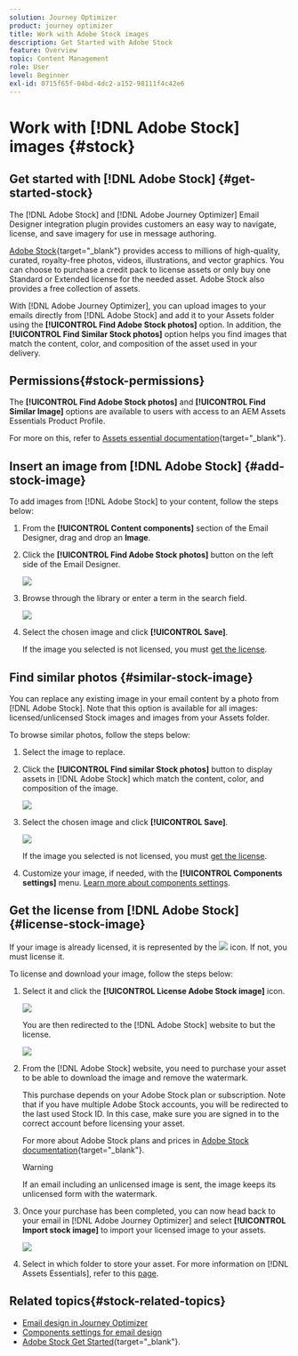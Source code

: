 ```yaml
---
solution: Journey Optimizer
product: journey optimizer
title: Work with Adobe Stock images
description: Get Started with Adobe Stock
feature: Overview
topic: Content Management
role: User
level: Beginner
exl-id: 0715f65f-04bd-4dc2-a152-98111f4c42e6
---
```

# Work with [!DNL Adobe Stock] images {#stock}

## Get started with [!DNL Adobe Stock] {#get-started-stock}

The [!DNL Adobe Stock] and [!DNL Adobe Journey Optimizer] Email Designer integration plugin provides customers an easy way to navigate, license, and save imagery for use in message authoring.

[Adobe Stock](https://helpx.adobe.com/stock/get-started.html){target="_blank"} provides access to millions of high-quality, curated, royalty-free photos, videos, illustrations, and vector graphics. You can choose to purchase a credit pack to license assets or only buy one Standard or Extended license for the needed asset. Adobe Stock also provides a free collection of assets.

With [!DNL Adobe Journey Optimizer], you can upload images to your emails directly from [!DNL Adobe Stock] and add it to your Assets folder using the **[!UICONTROL Find Adobe Stock photos]** option. In addition, the **[!UICONTROL Find Similar Stock photos]** option helps you find images that match the content, color, and composition of the asset used in your delivery.

## Permissions{#stock-permissions}

 The **[!UICONTROL Find Adobe Stock photos]** and **[!UICONTROL Find Similar Image]** options are available to users with access to an AEM Assets Essentials Product Profile. 
 
 For more on this, refer to [Assets essential documentation](https://experienceleague.adobe.com/docs/experience-manager-assets-essentials/help/get-started-admins/deploy-administer.html#add-users-to-essentials){target="_blank"}.

## Insert an image from [!DNL Adobe Stock] {#add-stock-image}

To add images from [!DNL Adobe Stock] to your content, follow the steps below:

1. From the **[!UICONTROL Content components]** section of the Email Designer, drag and drop an **Image**.

1. Click the **[!UICONTROL Find Adobe Stock photos]** button on the left side of the Email Designer.

    ![](assets/stock-find-photos.png)

1. Browse through the library or enter a term in the search field. 

    ![](assets/stock-select-from-lib.png)

1. Select the chosen image and click **[!UICONTROL Save]**.

    If the image you selected is not licensed, you must [get the license](#license-stock-image).


## Find similar photos {#similar-stock-image}

You can replace any existing image in your email content by a photo from [!DNL Adobe Stock]. Note that this option is available for all images: licensed/unlicensed Stock images and images from your Assets folder.

To browse similar photos, follow the steps below:

1. Select the image to replace.
1. Click the **[!UICONTROL Find similar Stock photos]** button to display assets in [!DNL Adobe Stock] which match the content, color, and composition of the image. 

    ![](assets/stock-similar.png)

1. Select the chosen image and click **[!UICONTROL Save]**. 

    ![](assets/stock-similar-results.png)
    
    If the image you selected is not licensed, you must [get the license](#license-stock-image).

1. Customize your image, if needed, with the **[!UICONTROL Components settings]** menu. [Learn more about components settings](content-components.md).

## Get the license from [!DNL Adobe Stock] {#license-stock-image}

If your image is already licensed, it is represented by the ![](assets/stock_10.png) icon. If not, you must license it. 

To license and download your image, follow the steps below:

1. Select it and click the **[!UICONTROL License Adobe Stock image]** icon.

    ![](assets/stock-license-icon.png)

    You are then redirected to the [!DNL Adobe Stock] website to but the license.

    ![](assets/stock-license-photo.png)

1. From the [!DNL Adobe Stock] website, you need to purchase your asset to be able to download the image and remove the watermark.

    This purchase depends on your Adobe Stock plan or subscription. Note that if you have multiple Adobe Stock accounts, you will be redirected to the last used Stock ID. In this case, make sure you are signed in to the correct account before licensing your asset.

    For more about Adobe Stock plans and prices in [Adobe Stock documentation](https://stock.adobe.com/plans){target="_blank"}.
        
    >[!WARNING]
    > If an email including an unlicensed image is sent, the image keeps its unlicensed form with the watermark.

1. Once your purchase has been completed, you can now head back to your email in [!DNL Adobe Journey Optimizer] and select **[!UICONTROL Import stock image]** to import your licensed image to your assets. 

    ![](assets/stock_6.png)

1. Select in which folder to store your asset. For more information on [!DNL Assets Essentials], refer to this [page](assets-essentials.md#get-started-assets-essentials).

## Related topics{#stock-related-topics}

* [Email design in Journey Optimizer](design-emails.md)
* [Components settings for email design](content-components.md)
* [Adobe Stock Get Started](https://helpx.adobe.com/stock/get-started.html){target="_blank"}.

